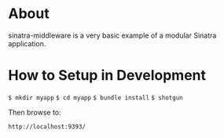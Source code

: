 About
=====
sinatra-middleware is a very basic example of a modular Sinatra application.

How to Setup in Development
===========================

`$ mkdir myapp`
`$ cd myapp`
`$ bundle install`
`$ shotgun`

Then browse to:

`http://localhost:9393/`